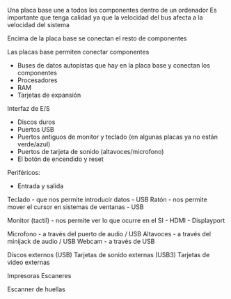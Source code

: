 Una placa base une a todos los componentes dentro de un ordenador
Es importante que tenga calidad ya que la velocidad del bus afecta a la velocidad del sistema

Encima de la placa base se conectan el resto de componentes

Las placas base permiten conectar componentes

- Buses de datos autopistas que hay en la placa base y conectan los componentes
- Procesadores
- RAM
- Tarjetas de expansión

Interfaz de E/S

- Discos duros
- Puertos USB
- Puertos antiguos de monitor y teclado (en algunas placas ya no están verde/azul)
- Puertos de tarjeta de sonido (altavoces/microfono)
- El botón de encendido y reset

Periféricos:

- Entrada y salida

Teclado - que nos permite introducir datos - USB
Ratón - nos permite mover el cursor en sistemas de ventanas - USB

Monitor (tactil) - nos permite ver lo que ocurre en el SI - HDMI - Displayport

Microfono - a través del puerto de audio / USB
Altavoces - a través del minijack de audio / USB
Webcam - a través de USB

Discos externos (USB)
Tarjetas de sonido externas (USB3)
Tarjetas de video externas 

Impresoras
Escaneres

Escanner de huellas









